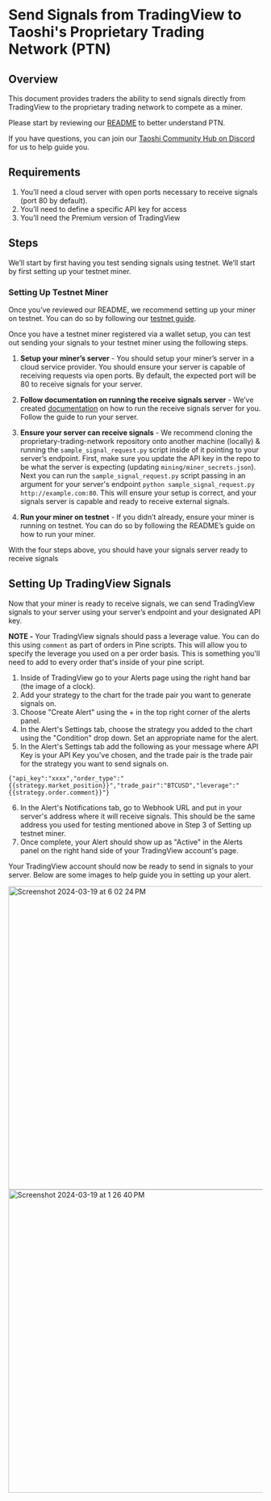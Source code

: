 # Send Signals from TradingView to Taoshi's Proprietary Trading Network (PTN)

## Overview
This document provides traders the ability to send signals directly from TradingView to the proprietary 
trading network to compete as a miner. 

Please start by reviewing our <a href="https://github.com/taoshidev/proprietary-trading-network">README</a>
to better understand PTN.

If you have questions, you can join our <a href="https://discord.gg/MWWqaH3VJU">Taoshi Community Hub on Discord</a> 
for us to help guide you.

## Requirements
1. You’ll need a cloud server with open ports necessary to receive signals (port 80 by default). 
2. You’ll need to define a specific API key for access
3. You’ll need the Premium version of TradingView

## Steps
We’ll start by first having you test sending signals using testnet. We’ll start by first setting up your testnet miner.

### Setting Up Testnet Miner
Once you’ve reviewed our README, we recommend setting up your miner on testnet. You can do so by 
following our <a href = "https://github.com/taoshidev/proprietary-trading-network/blob/main/docs/running_on_testnet.md">testnet guide</a>. 

Once you have a testnet miner registered via a wallet setup, you can test out sending your signals to your 
testnet miner using the following steps. 

1. **Setup your miner’s server** - You should setup your miner’s server in a cloud service provider. You should ensure 
your server is capable of receiving requests via open ports. By default, the expected port will be 80 to receive 
signals for your server.

2. **Follow documentation on running the receive signals server** - We’ve created <a href="https://github.com/taoshidev/proprietary-trading-network/blob/main/docs/running_signals_server.md">documentation</a> on how to run the receive 
signals server for you. Follow the guide to run your server.

3. **Ensure your server can receive signals** - We recommend cloning the proprietary-trading-network repository onto 
another machine (locally) & running the `sample_signal_request.py` script inside of it pointing to your server’s endpoint. First, make 
sure you update the API key in the repo to be what the server is expecting (updating `mining/miner_secrets.json`). Next you can run 
the `sample_signal_request.py` script passing in an argument for your server's endpoint `python sample_signal_request.py http://example.com:80`. This will ensure your 
setup is correct, and your signals server is capable and ready to receive external signals.

4. **Run your miner on testnet** - If you didn’t already, ensure your miner is running on testnet. You can do so by 
following the README’s guide on how to run your miner. 

With the four steps above, you should have your signals server ready to receive signals

## Setting Up TradingView Signals

Now that your miner is ready to receive signals, we can send TradingView signals to your server using your 
server’s endpoint and your designated API key. 

**NOTE -** Your TradingView signals should pass a leverage value. You can do this using `comment` as part of orders in Pine scripts.
This will allow you to specify the leverage you used on a per order basis. This is something you'll need to add to every
order that's inside of your pine script.

1. Inside of TradingView go to your Alerts page using the right hand bar (the image of a clock).
2. Add your strategy to the chart for the trade pair you want to generate signals on.
3. Choose "Create Alert" using the + in the top right corner of the alerts panel.
4. In the Alert's Settings tab, choose the strategy you added to the chart using the "Condition" drop down. Set an appropriate name for the alert. 
5. In the Alert's Settings tab add the following as your message where API Key is your API Key you've chosen, and the trade pair is the trade pair for the strategy you want to send signals on.
```
{"api_key":"xxxx","order_type":"{{strategy.market_position}}","trade_pair":"BTCUSD","leverage":"{{strategy.order.comment}}"}
```
6. In the Alert's Notifications tab, go to Webhook URL and put in your server's address where it will receive signals. 
This should be the same address you used for testing mentioned above in Step 3 of Setting up testnet miner.
7. Once complete, your Alert should show up as "Active" in the Alerts panel on the right hand side of your TradingView
account's page.

Your TradingView account should now be ready to send in signals to your server. Below are some images to help guide you
in setting up your alert. 

<img width="600" alt="Screenshot 2024-03-19 at 6 02 24 PM" src="https://github.com/taoshidev/proprietary-trading-network/assets/68529441/1b6a0198-a875-4881-a7d7-2056d3e02ac2">
<img width="600" alt="Screenshot 2024-03-19 at 1 26 40 PM" src="https://github.com/taoshidev/proprietary-trading-network/assets/68529441/22cfa76f-7a8f-4db9-a9eb-ca5630c39f61">

